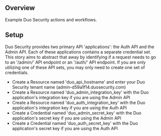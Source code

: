 ## Overview

Example Duo Security actions and workflows.

## Setup

Duo Security provides two primary API 'applications': the Auth API and the Admin API. Each of these applications contains a separate credential set. This story aims to abstract that away by identifying if a request needs to go to an '/admin/' API endpoint or an '/auth/' API endpoint. If you are only utilizing one of these API sets, you may only need to create one set of credentials.

+ Create a Resource named 'duo_api_hostname' and enter your Duo Security tenant name (admin-d59a1f14.duosecurity.com)
+ Create a Resource named 'duo_admin_integration_key' with the Duo application's integration key if you are using the Admin API
+ Create a Resource named 'duo_auth_integration_key' with the Duo application's integration key if you are using the Auth API
+ Create a Credential named 'duo_admin_secret_key' with the Duo application's secret key if you are using the Admin API
+ Create a Credential named 'duo_auth_secret_key' with the Duo application's secret key if you are using the Auth API
